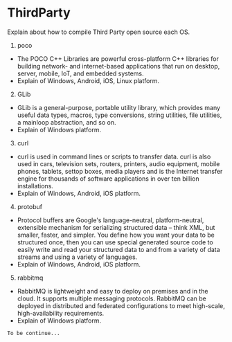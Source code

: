 # ThirdParty

Explain about how to compile Third Party open source each OS.

1. poco
  - The POCO C++ Libraries are powerful cross-platform C++ libraries for building network- and internet-based applications that run on desktop, server, mobile, IoT, and embedded systems.
  - Explain of Windows, Android, iOS, Linux platform.

2. GLib
  - GLib is a general-purpose, portable utility library, which provides many useful data types, macros, type conversions, string utilities, file utilities, a mainloop abstraction, and so on.
  - Explain of Windows platform.

3. curl
  - curl is used in command lines or scripts to transfer data. curl is also used in cars, television sets, routers, printers, audio equipment, mobile phones, tablets, settop boxes, media players and is the Internet transfer engine for thousands of software applications in over ten billion installations.
  - Explain of Windows, Android, iOS platform.

4. protobuf
  - Protocol buffers are Google's language-neutral, platform-neutral, extensible mechanism for serializing structured data – think XML, but smaller, faster, and simpler. You define how you want your data to be structured once, then you can use special generated source code to easily write and read your structured data to and from a variety of data streams and using a variety of languages.
  - Explain of Windows, Android, iOS platform.

5. rabbitmq
  - RabbitMQ is lightweight and easy to deploy on premises and in the cloud. It supports multiple messaging protocols. RabbitMQ can be deployed in distributed and federated configurations to meet high-scale, high-availability requirements. 
  -  Explain of Windows platform.


    To be continue...
